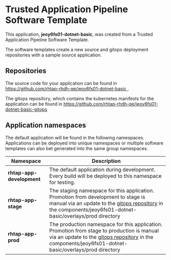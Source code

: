 # Trusted Application Pipeline Software Template

This application, **jeoy6fs01-dotnet-basic**, was created from a Trusted Application Pipeline Software Template.

The software templates create a new source and gitops deployment repositories with a sample source application. 

## Repositories

The source code for your application can be found in [https://github.com/rhtap-rhdh-qe/jeoy6fs01-dotnet-basic ](https://github.com/rhtap-rhdh-qe/jeoy6fs01-dotnet-basic ).
 
The gitops repository, which contains the kubernetes manifests for the application can be found in 
[https://github.com/rhtap-rhdh-qe/jeoy6fs01-dotnet-basic-gitops ](https://github.com/rhtap-rhdh-qe/jeoy6fs01-dotnet-basic-gitops ) 

## Application namespaces 

The default application will be found in the following namespaces. Applications can be deployed into unique namespaces or multiple software templates can also bet generated into the same group namespaces.  

|  Namespace   |  Description   |  
| -------- | -------- |   
| **rhtap-app-development** | The default application during development. Every build will be deployed to this namespace for testing. | 
| **rhtap-app-stage** | The staging namespace for this application. Promotion from development to stage is manual via an update to the [gitops repository](https://github.com/rhtap-rhdh-qe/jeoy6fs01-dotnet-basic-gitops ) in the components/jeoy6fs01-dotnet-basic/overlays/prod directory |  
| **rhtap-app-prod** | The production namespace for this application. Promotion from stage to production is manual via an update to the [gitops repository](https://github.com/rhtap-rhdh-qe/jeoy6fs01-dotnet-basic-gitops ) in the components/jeoy6fs01-dotnet-basic/overlays/prod directory | 